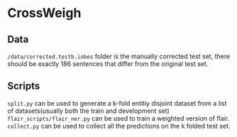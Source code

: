 # CrossWeigh

## Data
`/data/corrected.testb.iobes` folder is the manually corrected test set, there should be exactly 186 sentences that 
differ from the original test set.

## Scripts
`split.py` can be used to generate a k-fold entitiy disjoint dataset from a list of datasets(usually both the train and development set)  
`flair_scripts/flair_ner.py` can be used to train a weighted version of flair.  
`collect.py` can be used to collect all the predictions on the k folded test set.  